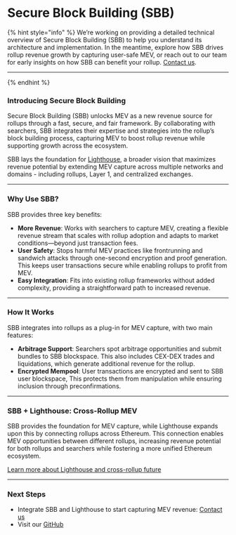 # Secure Block Building (SBB)

{% hint style="info" %}
We’re working on providing a detailed technical overview of Secure Block Building (SBB) to help you understand its architecture and implementation. In the meantime, explore how SBB drives rollup revenue growth by capturing user-safe MEV, or reach out to our team for early insights on how SBB can benefit your rollup. [Contact us](https://www.theradius.xyz/contact).

***
{% endhint %}

### Introducing Secure Block Building

Secure Block Building (SBB) unlocks MEV as a new revenue source for rollups through a fast, secure, and fair framework. By collaborating with searchers, SBB integrates their expertise and strategies into the rollup’s block building process, capturing MEV to boost rollup revenue while supporting growth across the ecosystem.

SBB lays the foundation for [Lighthouse](https://www.notion.so/1b90727039a680f2a981d28164eeb944?pvs=21), a broader vision that maximizes revenue potential by extending MEV capture across multiple networks and domains - including rollups, Layer 1, and centralized exchanges.

***

### **Why Use SBB?**

SBB provides three key benefits:

* **More Revenue**: Works with searchers to capture MEV, creating a flexible revenue stream that scales with rollup adoption and adapts to market conditions—beyond just transaction fees.
* **User Safety**: Stops harmful MEV practices like frontrunning and sandwich attacks through one-second encryption and proof generation. This keeps user transactions secure while enabling rollups to profit from MEV.
* **Easy Integration**: Fits into existing rollup frameworks without added complexity, providing a straightforward path to increased revenue.

***

### How It Works

SBB integrates into rollups as a plug-in for MEV capture, with two main features:

* **Arbitrage Support**: Searchers spot arbitrage opportunities and submit bundles to SBB blockspace. This also includes CEX-DEX trades and liquidations, which generate additional revenue for the rollup.
* **Encrypted Mempool**: User transactions are encrypted and sent to SBB user blockspace, This protects them from manipulation while ensuring inclusion through preconfirmations.

***

### **SBB + Lighthouse: Cross-Rollup MEV**

SBB provides the foundation for MEV capture, while Lighthouse expands upon this by connecting rollups across Ethereum. This connection enables MEV opportunities between different rollups, increasing revenue potential for both rollups and searchers while fostering a more unified Ethereum ecosystem.

[Learn more about Lighthouse and cross-rollup future](lighthouse.md)

***

### Next Steps

* Integrate SBB and Lighthouse to start capturing MEV revenue: [Contact us](https://www.theradius.xyz/contact)
* Visit our [GitHub](https://github.com/radiusxyz)
